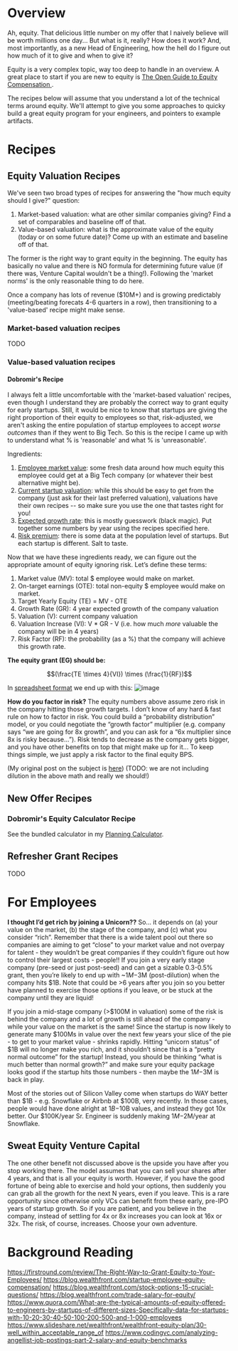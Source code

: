 # Overview

Ah, equity. That delicious little number on my offer that I naively believe will be worth millions one day... But what is it, really?
How does it work? And, most importantly, as a new Head of Engineering, how the hell do I figure out how much of it to give and when to give it?

Equity is a very complex topic, way too deep to handle in an overview. A great place to start if you are new to 
equity is [The Open Guide to Equity Compensation
](https://github.com/jlevy/og-equity-compensation?tab=readme-ov-file#typical-employee-equity-levels).

The recipes below will assume that you understand a lot of the technical terms around equity. We'll attempt to give you
some approaches to quicky build a great equity program for your engineers, and pointers to example artifacts.

# Recipes

## Equity Valuation Recipes

We've seen two broad types of recipes for answering the "how much equity should I give?" question:

1. Market-based valuation: what are other similar companies giving? Find a set of comparables and baseline off of that.
2. Value-based valuation: what is the approximate value of the equity (today or on some future date)? Come up with an
   estimate and baseline off of that.

The former is the right way to grant equity in the beginning. The equity has basically no value and there is NO formula
for determining future value (if there was, Venture Capital wouldn't be a thing!). Following the 'market norms' is the
only reasonable thing to do here.

Once a company has lots of revenue ($10M+) and is growing predictably (meeting/beating forecats 4-6 quarters in a row),
then transitioning to a 'value-based' recipe might make sense.

### Market-based valuation recipes

TODO

### Value-based valuation recipes

#### Dobromir's Recipe

I always felt a little uncomfortable with the 'market-based valuation' recipes, even though I understand they are
probably the correct way to grant equity for early startups. Still, it would be nice to know that startups are giving
the right proportion of their equity to employees so that, risk-adjusted, we aren't asking the entire population of
startup employees to accept *worse outcomes* than if they went to Big Tech. So this is the recipe I came up with to
understand what % is 'reasonable' and what % is 'unreasonable'.

Ingredients:

1. [Employee market value](benchmarking.md): some fresh data around how much equity this employee could get at a Big
   Tech company (or whatever their best alternative might be).
2. [Current startup valuation](https://github.com/dobromirmontauk/llm-recipes/blob/main/recipes/management/increasing_the_capacity_to_win/reward_systems/compensation/company_valuation_recipes.md):
   while this should be easy to get from the company (just ask for their last preferred valuation), valuations have
   their own recipes -- so make sure you use the one that tastes right for you!
3. [Expected growth rate](TODO): this is mostly guesswork (black magic). Put together some numbers by year using the
   recipes specified here.
4. [Risk premium](TODO): there is some data at the population level of startups. But each startup is different. Salt to
   taste.

Now that we have these ingredients ready, we can figure out the appropriate amount of equity ignoring risk. Let’s define
these terms:

1. Market value (MV): total $ employee would make on market.
2. On-target earnings (OTE): total non-equity $ employee would make on market.
3. Target Yearly Equity (TE)  = MV - OTE
4. Growth Rate (GR): 4 year expected growth of the company valuation
5. Valuation (V): current company valuation
6. Valuation Increase (VI): V * GR - V (i.e. how much *more* valuable the company will be in 4 years)
7. Risk Factor (RF): the probability (as a %) that the company will achieve this growth rate.

**The equity grant (EG) should be:**

$$(\frac{TE \times 4}{VI}) \times (\frac{1}{RF})$$

In [spreadsheet format](https://docs.google.com/spreadsheets/d/18ohkLSS3MMsgmS6pTQEfx8HFiwrf3FhtFmVsisJnBvs/edit?usp=sharing)
we end up with this:
![image](https://github.com/dobromirmontauk/llm-recipes/assets/50121200/8f33735c-26a3-4398-b15b-974134613753)

**How do you factor in risk?** The equity numbers above assume zero risk in the company hitting those growth targets. I
don’t know of any hard & fast rule on how to factor in risk. You could build a “probability distribution” model, or you
could negotiate the “growth factor” multiplier (e.g. company says “we are going for 8x growth”, and you can ask for a
“6x multiplier since 8x is risky because…”). Risk tends to decrease as the company gets bigger, and you have other
benefits on top that might make up for it... To keep things simple, we just apply a risk factor to the final equity BPS.

(My original post on the subject
is [here](https://the-edge-of-experience.ghost.io/ghost/#/editor/post/6577762f4d71370001a35478))
(TODO: we are not including dilution in the above math and really we should!)

## New Offer Recipes

### Dobromir's Equity Calculator Recipe

See the bundled calculator in
my [Planning Calculator](/recipes/management/increasing_the_capacity_to_win/reward_systems/planning.md).

## Refresher Grant Recipes

TODO

# For Employees

**I thought I’d get rich by joining a Unicorn??**
So… it depends on (a) your value on the market, (b) the stage of the company, and (c) what you consider “rich”. Remember
that there is a wide talent pool out there so companies are aiming to get “close” to your market value and not overpay
for talent - they wouldn’t be great companies if they couldn’t figure out how to control their largest costs - people!!
If you join a very early stage company (pre-seed or just post-seed) and can get a sizable 0.3-0.5% grant, then you’re
likely to end up with ~$1M-$3M (post-dilution) when the company hits $1B. Note that could be >6 years after you join so
you better have planned to exercise those options if you leave, or be stuck at the company until they are liquid!

If you join a mid-stage company (>$100M in valuation) some of the risk is behind the company and a lot of growth is
still ahead of the company - while your value on the market is the same! Since the startup is now likely to generate
many $100Ms in value over the next few years your slice of the pie - to get to your market value - shrinks rapidly.
Hitting “unicorn status” of $1B will no longer make you rich, and it shouldn’t since that is a “pretty normal outcome”
for the startup! Instead, you should be thinking “what is much better than normal growth?” and make sure your equity
package looks good if the startup hits those numbers - then maybe the $1M-$3M is back in play.

Most of the stories out of Silicon Valley come when startups do WAY better than $1B - e.g. Snowflake or Airbnb at $100B,
very recently. In those cases, people would have done alright at $1B-$10B values, and instead they got 10x better. Our
$100K/year Sr. Engineer is suddenly making $1M-$2M/year at Snowflake.

## Sweat Equity Venture Capital

The one other benefit not discussed above is the upside you have after you stop working there. The model assumes that
you can sell your shares after 4 years, and that is all your equity is worth. However, if you have the good fortune of
being able to exercise and hold your options, then suddenly you can grab all the growth for the next N years, even if
you leave. This is a rare opportunity since otherwise only VCs can benefit from these early, pre-IPO years of startup
growth. So if you are patient, and you believe in the company, instead of settling for 4x or 8x increases you can look
at 16x or 32x. The risk, of course, increases. Choose your own adventure.

# Background Reading

https://firstround.com/review/The-Right-Way-to-Grant-Equity-to-Your-Employees/
https://blog.wealthfront.com/startup-employee-equity-compensation/
https://blog.wealthfront.com/stock-options-15-crucial-questions/
https://blog.wealthfront.com/trade-salary-for-equity/
https://www.quora.com/What-are-the-typical-amounts-of-equity-offered-to-engineers-by-startups-of-different-sizes-Specifically-data-for-startups-with-10-20-30-40-50-100-200-500-and-1-000-employees
https://www.slideshare.net/wealthfront/wealthfront-equity-plan/30-well_within_acceptable_range_of
https://www.codingvc.com/analyzing-angellist-job-postings-part-2-salary-and-equity-benchmarks

